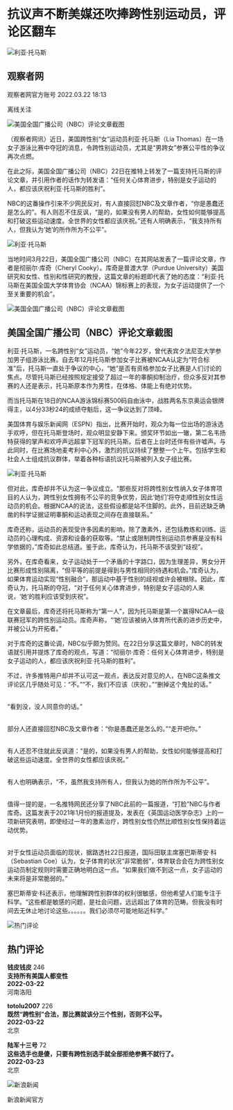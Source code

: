 # 抗议声不断美媒还吹捧跨性别运动员，评论区翻车

![利亚·托马斯](//n.sinaimg.cn/sinakd10200/360/w180h180/20221208/efc8-204e9ae748fd985652297c80f26736d5.jpg)

## 观察者网
观察者网官方账号 2022.03.22 18:13

离线关注

![美国全国广播公司（NBC）评论文章截图](//k.sinaimg.cn/n/spider20220322/262/w888h974/20220322/b1bb-5a8b0a7374db1e87d6bfb1a8adf8b268.png/w300h300z1l10t10q100ff2.jpg)

（观察者网讯）近日，美国跨性别“女”运动员利亚·托马斯（Lia Thomas）在一场女子游泳比赛中夺冠的消息，令跨性别运动员，尤其是“男跨女”参赛公平性的争议再次点燃。

在此之际，美国全国广播公司（NBC）22日在推特上转发了一篇支持托马斯的评论文章，并引用作者的话作为转发语：“任何关心体育进步，特别是女子运动的人，都应该庆祝利亚·托马斯的胜利”。

NBC的这番操作引来不少网民反对，有人直接回怼NBC及文章作者，“你是愚蠢还是怎么的”。有人则忍不住反讽，“是的，如果没有男人的帮助，女性如何能够提高和打破这些运动速度。全世界的女性都应该庆祝。”还有人明确表示，“我支持所有人，但我认为‘她’的所作所为不公平”。

![利亚·托马斯](//k.sinaimg.cn/n/spider20220322/262/w888h974/20220322/b1bb-5a8b0a7374db1e87d6bfb1a8adf8b268.png/w700d1q75cms.jpg?by=cms_fixed_width)

当地时间3月22日，美国全国广播公司（NBC）在其网站发表了一篇评论文章，作者是彻丽尔·库奇（Cheryl Cooky）。库奇是普渡大学（Purdue University）美国研究和女性、性别和性研究的教授，这篇文章的标题即代表了她的态度：“利亚·托马斯在美国全国大学体育协会（NCAA）锦标赛上的表现，为女子运动提供了一个至关重要的机会”。

![美国全国广播公司（NBC）评论文章截图](//k.sinaimg.cn/n/spider20220322/426/w2209h617/20220322/66cd-42d48f098da7accb356e4363a3556936.png/w700d1q75cms.jpg?by=cms_fixed_width)

## 美国全国广播公司（NBC）评论文章截图

利亚·托马斯，一名跨性别“女”运动员，“她”今年22岁，曾代表宾夕法尼亚大学参加男子组游泳比赛。自去年12月托马斯参加女子比赛被NCAA认定为“符合标准”后，托马斯一直处于争议的中心，“她”是否有资格参加女子比赛是人们讨论的焦点。尽管托马斯已经按照规定接受了超过一年的睾酮抑制治疗，但众多反对其参赛的人还是表示，托马斯原本作为男性，在体格、体能上有绝对优势。

而当托马斯在18日的NCAA游泳锦标赛500码自由泳中，战胜两名东京奥运会银牌得主，以4分33秒24的成绩夺魁后，这一争议达到了顶峰。

美国体育与娱乐新闻网（ESPN）指出，比赛开始时，观众为每一位出场的游泳选手欢呼，但在托马斯登场时，观众明显安静下来。颁奖环节如出一辙，第二名韦扬特获得的掌声和欢呼声远超拿下冠军的托马斯。后者在上台时还伴有些许嘘声。与此同时，在比赛场地麦考利中心外，激烈的抗议持续了整整一个上午。包括学生和社会人士组成抗议群体，举着各种标语抗议托马斯被列入女子组比赛。

![利亚·托马斯](//k.sinaimg.cn/n/spider20220322/77/w1000h677/20220322/5d25-6af49f9943ee8e53626245d6f5a9b0c9.png/w700d1q75cms.jpg?by=cms_fixed_width)

但对此，库奇却并不认为这一争议成立。“那些反对将跨性别女性纳入女子体育项目的人认为，跨性别女性拥有不公平的竞争优势，因此‘她们’将夺走顺性别女性运动员的机会。根据NCAA的说法，这些假设都是站不住脚的。此外，目前还缺乏确凿的科学证据证明睾酮和运动表现之间存在直接联系。”

库奇还称，运动员的表现受许多因素的影响，除了激素外，还包括教练和训练、运动员的心理构成、资源和设备的获取等。“禁止或限制跨性别运动员参赛是没有科学依据的，”库奇如此总结道。鉴于此，库奇认为，托马斯不该受到“歧视”。

另外，在库奇看来，女子运动处于一个矛盾的十字路口，因为生理差异，男女分开比赛形成性别隔离，“但平等的前提是得到与男性相同的待遇和机会。”库奇认为，如果体育运动实现“性别融合”，那运动中基于性别的歧视或许会被根除。因此，库奇认为，托马斯的夺冠，“对于任何关心体育进步，特别是女子运动的人来说，‘她’的胜利应该受到庆祝”。

在文章最后，库奇还将托马斯称为“第一人”，因为托马斯是第一个赢得NCAA一级联赛冠军的跨性别运动员。库奇声称，“‘她’应该被纳入体育所代表的进步历史中，并被公认为开拓者。”

对于库奇的这番论调，NBC似乎颇为赞同。在22日分享这篇文章时，NBC的转发语就引用并提炼了库奇的观点，写道：“彻丽尔·库奇：任何关心体育进步，特别是女子运动的人，都应该庆祝利亚·托马斯的胜利”。

不过，许多推特用户却并不认可这一观点，表达反对意见的人，在NBC这条推文评论区几乎随处可见：“不。”“不，我们不应该（庆祝）。”“删掉这个鬼扯的话。”

![评论内容](data:image/png;base64,iVBORw0KGgoAAAANSUhEUgAAAAQAAAADAQMAAACOOjyFAAAAA1BMVEUAAACnej3aAAAAAXRSTlMAQObYZgAAAApJREFUCNdjAAMAAAYAAegKKqQAAAAASUVORK5CYII=)

“看到没，没人同意你的话。”

![评论内容](data:image/png;base64,iVBORw0KGgoAAAANSUhEUgAAAAQAAAADAQMAAACOOjyFAAAAA1BMVEUAAACnej3aAAAAAXRSTlMAQObYZgAAAApJREFUCNdjAAMAAAYAAegKKqQAAAAASUVORK5CYII=)

部分人还直接回怼NBC及文章作者：“你是愚蠢还是怎么的。”“走开吧你。”

![评论内容](data:image/png;base64,iVBORw0KGgoAAAANSUhEUgAAAAQAAAADAQMAAACOOjyFAAAAA1BMVEUAAACnej3aAAAAAXRSTlMAQObYZgAAAApJREFUCNdjAAMAAAYAAegKKqQAAAAASUVORK5CYII=)

有人还忍不住就此反讽道：“是的，如果没有男人的帮助，女性如何能够提高和打破这些运动速度。全世界的女性都应该庆祝。”

![评论内容](data:image/png;base64,iVBORw0KGgoAAAANSUhEUgAAAAQAAAADAQMAAACOOjyFAAAAA1BMVEUAAACnej3aAAAAAXRSTlMAQObYZgAAAApJREFUCNdjAAMAAAYAAegKKqQAAAAASUVORK5CYII=)

有人也明确表示，“不，虽然我支持所有人，但我认为她的所作所为不公平”。

![评论内容](data:image/png;base64,iVBORw0KGgoAAAANSUhEUgAAAAQAAAADAQMAAACOOjyFAAAAA1BMVEUAAACnej3aAAAAAXRSTlMAQObYZgAAAApJREFUCNdjAAMAAAYAAegKKqQAAAAASUVORK5CYII=)

值得一提的是，一名推特网民还分享了NBC此前的一篇报道，“打脸”NBC与作者库奇。这篇发表于2021年1月份的报道提及，发表在《英国运动医学杂志》上的一项新研究表明，即使经过一年的激素治疗，跨性别女性仍然比顺性别女性保持着运动优势。

![报告内容](data:image/png;base64,iVBORw0KGgoAAAANSUhEUgAAAAQAAAADAQMAAACOOjyFAAAAA1BMVEUAAACnej3aAAAAAXRSTlMAQObYZgAAAApJREFUCNdjAAMAAAYAAegKKqQAAAAASUVORK5CYII=)

对于女性运动员面临的现状，据路透社22日报道，国际田联主席塞巴斯蒂安·科（Sebastian Coe）认为，女子体育的状况“非常脆弱”，体育联合会在为跨性别女运动员制定规则时需要正确地明白这一点。“如果我们做不到这一点，女子运动的未来将是非常脆弱的。”

塞巴斯蒂安·科还表示，他理解跨性别群体的权利很敏感，但他希望人们能专注于科学。“这些都是敏感的问题，是社会问题，远远超出了体育的范畴。但我没有时间去无休止地讨论这些。。。。。。我们必须尽可能地贴近科学。”

![热门评论](//n.sinaimg.cn/default/2fb77759/20151125/320X320.png)

## 热门评论
**钱皮钱皮** 246  
**支持所有美国人都变性**  
**2022-03-22**  
河南洛阳

**totolu2007** 226  
**既然“跨性别”合法，那比赛就该分三个性别，否则不公平。**  
**2022-03-22**  
北京

**陆军十三号** 72  
**这些选手也是傻，只要有跨性别选手就全部拒绝参赛不就行了。**  
**2022-03-23**  
北京

![新浪新闻](https://n.sinaimg.cn/default/80905340/20200331/sinalogo.png)

新浪新闻官方
